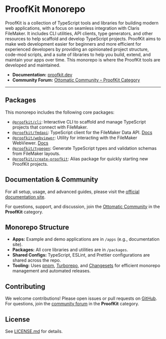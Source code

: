 # ProofKit Monorepo

ProofKit is a collection of TypeScript tools and libraries for building modern web applications, with a focus on seamless integration with Claris FileMaker. It includes CLI utilities, API clients, type generators, and other resources to help scaffold and develop TypeScript projects. ProofKit aims to make web development easier for beginners and more efficient for experienced developers by providing an opinionated project structure, code-mod scripts, and a suite of libraries to help you build, extend, and maintain your apps over time. This monorepo is where the ProofKit tools are developed and maintained.

- **Documentation:** [proofkit.dev](https://proofkit.dev)
- **Community Forum:** [Ottomatic Community – ProofKit Category](https://community.ottomatic.cloud/c/proofkit/13)

---

## Packages

This monorepo includes the following core packages:

- [`@proofkit/cli`](./packages/cli): Interactive CLI to scaffold and manage TypeScript projects that connect with FileMaker.
- [`@proofkit/fmdapi`](./packages/fmdapi): TypeScript client for the FileMaker Data API. [Docs](https://proofkit.dev/docs/fmdapi)
- [`@proofkit/webviewer`](./packages/webviewer): Utility for interacting with the FileMaker WebViewer. [Docs](https://proofkit.dev/docs/webviewer)
- [`@proofkit/typegen`](./packages/typegen): Generate TypeScript types and validation schemas from FileMaker layouts.
- [`@proofkit/create-proofkit`](./packages/create-proofkit): Alias package for quickly starting new ProofKit projects.

## Documentation & Community

For all setup, usage, and advanced guides, please visit the [official documentation site](https://proofkit.dev).

For questions, support, and discussion, join the [Ottomatic Community](https://community.ottomatic.cloud/c/proofkit/13) in the **ProofKit** category.

## Monorepo Structure

- **Apps:** Example and demo applications are in `/apps` (e.g., documentation site).
- **Packages:** All core libraries and utilities are in `/packages`.
- **Shared Configs:** TypeScript, ESLint, and Prettier configurations are shared across the repo.
- **Tooling:** Uses [pnpm](https://pnpm.io/), [Turborepo](https://turbo.build/), and [Changesets](https://github.com/changesets/changesets) for efficient monorepo management and automated releases.

## Contributing

We welcome contributions! Please open issues or pull requests on [GitHub](https://github.com/proofgeist/proofkit). For questions, join the [community forum](https://community.ottomatic.cloud/c/proofkit/13) in the **ProofKit** category.

## License

See [LICENSE.md](./LICENSE.md) for details.
